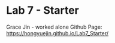 # Lab 7 - Starter
Grace Jin - worked alone
Github Page: https://hongyuejin.github.io/Lab7_Starter/

